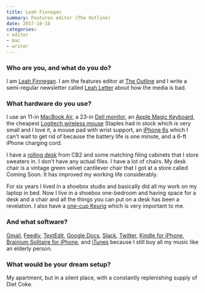 ```yaml
---
title: Leah Finnegan
summary: Features editor (The Outline)
date: 2017-10-10
categories:
- editor
- mac
- writer
---
```


### Who are you, and what do you do?

I am [Leah Finnegan](https://twitter.com/leahfinnegan "Leah's Twitter account."). I am the features editor at [The Outline](https://theoutline.com/ "An online publication.") and I write a semi-regular newsletter called [Leah Letter](http://theoutline.us14.list-manage2.com/subscribe?u=7d9a179d9349586da8d1fd80f&id=47c259ca85 "Leah's newsletter.") about how the media is bad.

### What hardware do you use?

I use an 11-in [MacBook Air][macbook-air], a 23-in [Dell monitor][s2318nx], an [Apple Magic Keyboard][magic-keyboard], the cheapest [Logitech wireless mouse][m325] Staples had in stock which is very small and I love it, a mouse pad with wrist support, an [iPhone 6s][iphone-6s] which I can't wait to get rid of because the battery life is one minute, and a 6-ft iPhone charging cord.

I have a [rolling desk][go-cart] from CB2 and some matching filing cabinets that I store sweaters in. I don't have any actual files. I have a lot of chairs. My desk chair is a vintage green velvet cantilever chair that I got at a store called Coming Soon. It has improved my working life considerably.

For six years I lived in a shoebox studio and basically did all my work on my laptop in bed. Now I live in a shoebox one-bedroom and having space for a desk and a chair and all the things you can put on a desk has been a revelation. I also have a [one-cup Keurig][k10] which is very important to me. 

### And what software?

[Gmail][], [Feedly][], [TextEdit][], [Google Docs][google-docs], [Slack][], [Twitter][], [Kindle for iPhone][kindle-ios], [Brainium Solitaire for iPhone][solitaire-ios], and [iTunes][] because I still buy all my music like an elderly person. 

### What would be your dream setup?

My apartment, but in a silent place, with a constantly replenishing supply of Diet Coke.

[feedly]: https://feedly.com/ "A feed reader."
[gmail]: https://mail.google.com/mail/ "Web-based email."
[go-cart]: https://www.cb2.com/go-cart-white-rolling-desk/s454133 "A rolling desk."
[google-docs]: https://en.wikipedia.org/wiki/Google_Docs "A web-based office suite."
[iphone-6s]: https://en.wikipedia.org/wiki/IPhone_6S "A smartphone."
[itunes]: https://www.apple.com/itunes/ "A jukebox application and online store."
[k10]: https://www.amazon.com/Keurig-Mini-Brewing-System-Black/dp/B00RD82ZW8 "A coffee brewer."
[kindle-ios]: https://itunes.apple.com/gb/app/kindle/id302584613 "An iPhone app for accessing Kindle content from Amazon."
[m325]: https://www.logitech.com/en-us/product/wireless-mouse-m325 "A wireless mouse."
[macbook-air]: https://www.apple.com/macbook-air/ "A very thin laptop."
[magic-keyboard]: https://en.wikipedia.org/wiki/Magic_Keyboard "A wireless keyboard."
[s2318nx]: http://www.dell.com/en-us/shop/accessories/apd/210-alil?ref=p13n_std_pdp_mv&c=us&cs=19&l=en&s=dhs "A 23 inch LCD display."
[slack]: https://slack.com/ "A collaboration service."
[solitaire-ios]: https://itunes.apple.com/us/app/solitaire/id479280326?mt=8 "A card game."
[textedit]: https://support.apple.com/en-us/HT2523 "A text editor included with Mac OS X."
[twitter]: https://twitter.com/ "An online micro-blogging platform."
